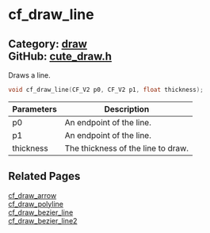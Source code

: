 [](../header.md ':include')

# cf_draw_line

Category: [draw](/api_reference?id=draw)  
GitHub: [cute_draw.h](https://github.com/RandyGaul/cute_framework/blob/master/include/cute_draw.h)  
---

Draws a line.

```cpp
void cf_draw_line(CF_V2 p0, CF_V2 p1, float thickness);
```

Parameters | Description
--- | ---
p0 | An endpoint of the line.
p1 | An endpoint of the line.
thickness | The thickness of the line to draw.

## Related Pages

[cf_draw_arrow](/draw/cf_draw_arrow.md)  
[cf_draw_polyline](/draw/cf_draw_polyline.md)  
[cf_draw_bezier_line](/draw/cf_draw_bezier_line.md)  
[cf_draw_bezier_line2](/draw/cf_draw_bezier_line2.md)  

